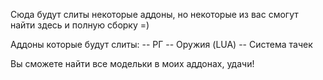 Сюда будут слиты некоторые аддоны, но некоторые из вас смогут найти здесь и полную сборку =)

Аддоны которые будут слиты:
-- РГ
-- Оружия (LUA)
-- Система тачек

Вы сможете найти все модельки в моих аддонах, удачи!
